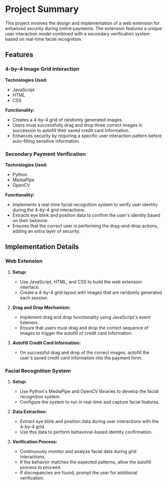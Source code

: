 # Project Summary

This project involves the design and implementation of a web extension for enhanced security during online payments. The extension features a unique user interaction model combined with a secondary verification system based on real-time facial recognition.

## Features

### 4-by-4 Image Grid Interaction

**Technologies Used:**
- JavaScript
- HTML
- CSS

**Functionality:**
- Creates a 4-by-4 grid of randomly generated images.
- Users must successfully drag and drop three correct images in succession to autofill their saved credit card information.
- Enhances security by requiring a specific user interaction pattern before auto-filling sensitive information.

### Secondary Payment Verification

**Technologies Used:**
- Python
- MediaPipe
- OpenCV

**Functionality:**
- Implements a real-time facial recognition system to verify user identity during the 4-by-4 grid interactions.
- Extracts eye blink and position data to confirm the user's identity based on their behavior.
- Ensures that the correct user is performing the drag-and-drop actions, adding an extra layer of security.

## Implementation Details

### Web Extension

1. **Setup:**
   - Use JavaScript, HTML, and CSS to build the web extension interface.
   - Create a 4-by-4 grid layout with images that are randomly generated each session.

2. **Drag and Drop Mechanism:**
   - Implement drag and drop functionality using JavaScript's event listeners.
   - Ensure that users must drag and drop the correct sequence of images to trigger the autofill of credit card information.

3. **Autofill Credit Card Information:**
   - On successful drag and drop of the correct images, autofill the user's saved credit card information into the payment form.

### Facial Recognition System

1. **Setup:**
   - Use Python's MediaPipe and OpenCV libraries to develop the facial recognition system.
   - Configure the system to run in real-time and capture facial features.

2. **Data Extraction:**
   - Extract eye blink and position data during user interactions with the 4-by-4 grid.
   - Use this data to perform behavioral-based identity confirmation.

3. **Verification Process:**
   - Continuously monitor and analyze facial data during grid interactions.
   - If the behavior matches the expected patterns, allow the autofill process to proceed.
   - If discrepancies are found, prompt the user for additional verification.

